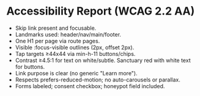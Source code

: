 
# Accessibility Report (WCAG 2.2 AA)

- Skip link present and focusable.
- Landmarks used: header/nav/main/footer.
- One H1 per page via route pages.
- Visible :focus-visible outlines (2px, offset 2px).
- Tap targets ≥44x44 via min-h-11 buttons/chips.
- Contrast ≥4.5:1 for text on white/subtle. Sanctuary red with white text for buttons.
- Link purpose is clear (no generic "Learn more").
- Respects prefers-reduced-motion; no auto-carousels or parallax.
- Forms labeled; consent checkbox; honeypot field included.
